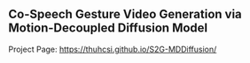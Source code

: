 ## Co-Speech Gesture Video Generation via Motion-Decoupled Diffusion Model
Project Page: https://thuhcsi.github.io/S2G-MDDiffusion/
